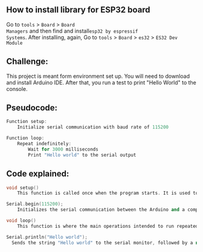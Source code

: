 ## How to install library for ESP32 board

Go to <code>tools</code> > <code>Board</code> > <code>Board Managers</code> and then find and install<code>esp32 by espressif Systems</code>. After installing, again, Go to <code>tools</code> > <code>Board</code> > <code>es32</code> > <code>ES32 Dev Module</code>

## Challenge:

This project is meant form environment set up. You will need to download and install Arduino IDE. After that, you run a test to print "Hello World" to the console.

## Pseudocode:

```cpp
Function setup:
    Initialize serial communication with baud rate of 115200

Function loop:
    Repeat indefinitely:
        Wait for 3000 milliseconds
        Print "Hello world" to the serial output
```

## Code explained:

```cpp
void setup()
    This function is called once when the program starts. It is used to initialize settings or components that are used throughout the program.
```

```cpp
Serial.begin(115200);
    Initializes the serial communication between the Arduino and a computer or other serial devices at a baud rate of 115200 bits per second. The baud rate specifies how fast data is exchanged. This speed needs to match the configuration on the receiving end of the serial data, typically a serial monitor in the Arduino IDE.
```

```cpp
void loop()
    This function is where the main operations intended to run repeatedly are placed. Unlike setup(), loop() runs indefinitely, repeating its contents until the device is powered down or reset.
```

```cpp
Serial.println("Hello world");
  Sends the string "Hello world" to the serial monitor, followed by a new line. This means every three seconds, "Hello world" appears on a new line on your serial monitor. This is useful for verifying that the program is running as expected and that the microcontroller is able to send data out.
```
